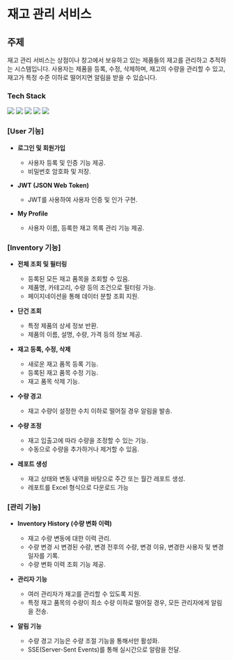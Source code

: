 # 재고 관리 서비스

## 주제
재고 관리 서비스는 상점이나 창고에서 보유하고 있는 제품들의 재고를 관리하고 추적하는 시스템입니다. 
사용자는 제품을 등록, 수정, 삭제하며, 재고의 수량을 관리할 수 있고, 재고가 특정 수준 이하로 떨어지면 알림을 받을 수 있습니다.

### Tech Stack
<div> 
  <img src="https://img.shields.io/badge/java-007396?style=for-the-badge&logo=java&logoColor=white"> 
  <img src="https://img.shields.io/badge/spring-6DB33F?style=for-the-badge&logo=spring&logoColor=white"> 
  <img src="https://img.shields.io/badge/mysql-4479A1?style=for-the-badge&logo=mysql&logoColor=white"> 
  <img src="https://img.shields.io/badge/git-F05032?style=for-the-badge&logo=git&logoColor=white">
  <img src="https://img.shields.io/badge/Redis-DC382D?style=for-the-badge&logo=redis&logoColor=white">
</div>

### [User 기능]
- **로그인 및 회원가입**
    - 사용자 등록 및 인증 기능 제공.
    - 비밀번호 암호화 및 저장.

- **JWT (JSON Web Token)**
    - JWT를 사용하여 사용자 인증 및 인가 구현.

- **My Profile**
    - 사용자 이름, 등록한 재고 목록 관리 기능 제공.

### [Inventory 기능]

- **전체 조회 및 필터링**
    - 등록된 모든 재고 품목을 조회할 수 있음.
    - 제품명, 카테고리, 수량 등의 조건으로 필터링 가능.
    - 페이지네이션을 통해 데이터 분할 조회 지원.

- **단건 조회**
    - 특정 제품의 상세 정보 반환.
    - 제품의 이름, 설명, 수량, 가격 등의 정보 제공.

- **재고 등록, 수정, 삭제**
    - 새로운 재고 품목 등록 기능.
    - 등록된 재고 품목 수정 기능.
    - 재고 품목 삭제 기능.

- **수량 경고**
    - 재고 수량이 설정한 수치 이하로 떨어질 경우 알림을 발송.

- **수량 조정**
    - 재고 입출고에 따라 수량을 조정할 수 있는 기능.
    - 수동으로 수량을 추가하거나 제거할 수 있음.

- **레포트 생성**
    - 재고 상태와 변동 내역을 바탕으로 주간 또는 월간 레포트 생성.
    - 레포트를 Excel 형식으로 다운로드 가능

### [관리 기능]

- **Inventory History (수량 변화 이력)**
    - 재고 수량 변동에 대한 이력 관리.
    - 수량 변경 시 변경된 수량, 변경 전후의 수량, 변경 이유, 변경한 사용자 및 변경 일자를 기록.
    - 수량 변화 이력 조회 기능 제공.

- **관리자 기능**
    - 여러 관리자가 재고를 관리할 수 있도록 지원.
    - 특정 재고 품목의 수량이 최소 수량 이하로 떨어질 경우, 모든 관리자에게 알림을 전송.

- **알림 기능**
    - 수량 경고 기능은 수량 조절 기능을 통해서만 활성화.
    - SSE(Server-Sent Events)를 통해 실시간으로 알람을 전달.
